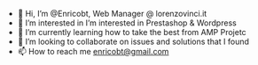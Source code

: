 - 👋 Hi, I’m @Enricobt, Web Manager @ lorenzovinci.it
- 👀 I’m interested in I’m interested in Prestashop & Wordpress
- 🌱 I’m currently learning how to take the best from AMP Projetc
- 💞️ I’m looking to collaborate on issues and solutions that I found
- 📫 How to reach me enricobt@gmail.com

<!---
Enricobt/Enricobt is a ✨ special ✨ repository because its `README.md` (this file) appears on your GitHub profile.
You can click the Preview link to take a look at your changes.
--->


